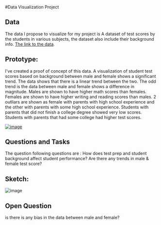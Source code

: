 #Data Visualization Project

## Data
The data I propose to visualize for my project is A dataset of test scores by the students in various subjects, the dataset also include their background info. [The link to the data](https://www.kaggle.com/spscientist/students-performance-in-exams).

## Prototype:
I've created a proof of concept of this data. A visualization of student test scores based on background between male and female shows a significant trend. The data shows that there is a linear trend between the two. The odd trend is the data between male and female shows a difference in magnitude. Males are shown to have higher math scores than females. Females are shown to have higher writing and reading scores than males. 2 outliars are shown as female with parents with high school experience and the other with parents with some high school experience. Students with parents that did not finish a college degree showed very low scores. Students with parents that had some college had higher test scores. 

[![image](https://user-images.githubusercontent.com/44887761/65477243-b31a2e00-de53-11e9-94e0-38392cb2e6d2.png)](https://beta.vizhub.com/samemurk21/7fcea284f75542908ba69349e4daadfa)

## Questions and Tasks
The question following questions are : 
How does test prep and student background affect student performance?
Are there any trends in male & female test score?

## Sketch:
![image](https://user-images.githubusercontent.com/44887761/65477911-cdeda200-de55-11e9-9cab-365febe75caa.png)

## Open Question
is there is any bias in the data between male and female? 

